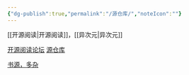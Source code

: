 ```yaml
---
{"dg-publish":true,"permalink":"/源仓库/","noteIcon":""}
---
```


[[开源阅读\|开源阅读]]，[[异次元\|异次元]]

[开源阅读论坛](https://legado.cn/forum.php?mod=guide&view=hot&mobile=2)
[源仓库](http://www.yckceo.com/)

[书源，多杂](https://wwu.lanzoum.com/iUpLN08fonqh)

